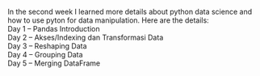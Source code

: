 In the second week I learned more details about python data science and how to use pyton for data manipulation. Here are the details:                                               
Day 1 – Pandas Introduction                                                                                                                                                         
Day 2 – Akses/Indexing dan Transformasi Data                                                                                                                                       
Day 3 – Reshaping Data                                                                                                                                                             
Day 4 – Grouping Data                                                                                                                                                               
Day 5 – Merging DataFrame                                                                                                                                                            













